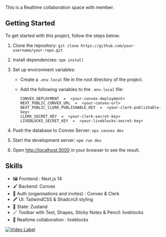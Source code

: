 This is a Realtime collaboration space with member.

## Getting Started

To get started with this project, follow the steps below:

1. Clone the repository: `git clone https://github.com/your-username/your-repo.git`
2. Install dependencies: `npm install`
3. Set up environment variables:

    - Create a `.env.local` file in the root directory of the project.
    - Add the following variables to the `.env.local` file:

        ```plaintext
        CONVEX_DEPLOYMENT  =  <your-convex-deployment>
        NEXT_PUBLIC_CONVEX_URL  =  <your-convex-url>
        NEXT_PUBLIC_CLERK_PUBLISHABLE_KEY  =  <your-clerk-publishable-key>
        CLERK_SECRET_KEY  =  <your-clerk-secret-key>
        LIVEBLOCKS_SECRET_KEY  =  <your-liveblocks-secret-key>
        ```

4. Push the database to Convex Server: `npx convex dev`
5. Start the development server: `npm run dev`
6. Open [http://localhost:3000](http://localhost:3000) in your browser to see the result.

## Skills

-   🖼️ Frontend : Next.js 14
-   🖌️ Backend: Convex
-   🔑 Auth (organisations and invites) : Convex & Clerk
-   🖍️ UI: TailwindCSS & ShadcnUI styling
-   🔎 State: Zustand
-   🪄 Toolbar with Text, Shapes, Sticky Notes & Pencil: liveblocks
-   🎉 Realtime collaboration : liveblocks

[![Video Label](http://img.youtube.com/vi/AYzsVDjYuek/0.jpg)](https://www.youtube.com/watch?v=AYzsVDjYuek)
